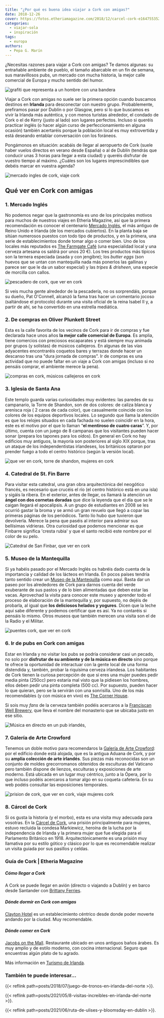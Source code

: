 ```yaml
---
title: "¿Por qué es buena idea viajar a Cork con amigas?"
date: 2018-12-26
cover: https://fotos.etheriamagazine.com/2018/12/carcel-cork-e1647553526412.jpg
categories: 
  - viajar-sola
  - inspiración
tags: 
  - europa
authors: 
  - Pepa G. Marín
---
```


¿Necesitas razones para viajar a Cork con amigas? Te damos algunas: su entrañable ambiente de pueblo, el tamaño abarcable en un fin de semana, sus maravillosos pubs, un mercado con mucha historia, la mejor calle comercial de Europa y mucho sentido del humor.

![grafiti que representa a un hombre con una bandera](https://fotos.etheriamagazine.com/2018/12/bienvenido-a-cork.jpg "Grafiti en una calle de Cork.")

Viajar a Cork con amigas no suele ser la primera opción cuando buscamos destinos en 
**Irlanda** para desconectar con nuestro grupo. Probablemente, prefiramos pasar por 
Dublín o por Glasgow, pero si lo que buscamos es vivir la Irlanda más auténtica, y con 
menos turistas alrededor, el condado de Cork o el de Kerry (justo al lado) son lugares 
perfectos. Incluso si queréis practicar inglés (o hacer algún curso de perfeccionamiento 
en alguna ocasión) también acertaréis porque la población local es muy extrovertida y 
está deseando entablar conversación con los foráneos. 

Pongámonos en situación: acabáis de llegar al aeropuerto de Cork (suele haber vuelos 
directos en verano desde España) o al de Dublín (tendrás que conducir unas 3 horas para 
llegar a esta ciudad) y queréis disfrutar de vuestro tiempo al máximo. ¿Cuáles son los 
lugares imprescindibles que debéis marcar en vuestra agenda? 

![mercado ingles de cork, viaje cork](https://fotos.etheriamagazine.com/2018/12/Mercado-ingles-cork.jpg "Interior del Mercado Inglés.")

## Qué ver en Cork con amigas

### 1\. Mercado Inglés

No podemos negar que la gastronomía es uno de los principales motivos para muchos de 
nuestros viajes en Etheria Magazine, así que la primera recomendación es conocer el 
centenario [Mercado Inglés](http://www.englishmarket.ie), el más antiguo de Reino Unido 
e Irlanda (de los mercados cubiertos). En la planta baja se sitúan numerosos puestos con 
todo tipo de productos, y en la primera, una serie de establecimientos donde tomar algo 
o comer bien. Uno de los locales más reputados es [The Farmgate 
Café](http://www.farmgatecork.ie) (una especialidad local y una cerveza artesana os 
saldrá por unos 20 €). Los tres productos más típicos son la ternera especiada (asada y 
con jengibre); los _butter eggs_ (son huevos que se untan con mantequilla nada más 
ponerlos las gallinas y parece ser que le da un sabor especial) y las _tripes & 
drisheen_, una especie de morcilla con callos. 

![pescadero de cork, que ver en cork](https://fotos.etheriamagazine.com/2018/12/pescadero-cork.jpg "Pat O'Connell es conocido como 'el pescadero de Cork'.")

Si veis mucha gente alrededor de la pescadería, no os sorprendáis, porque su dueño, Pat 
O'Connell, alcanzó la fama tras hacer un comentario jocoso (saltándose el protocolo) 
durante una visita oficial de la reina Isabel II y, a partir de ahí, se ha convertido en 
una estrella mediática. 

### 2\. De compras en Oliver Plunkett Street

Esta es la calle favorita de los vecinos de Cork para ir de compras y fue declarada hace 
unos años **la mejor calle comercial de Europa**. Es amplia, tiene comercios con 
preciosos escaparates y está siempre muy animada por grupos (y solistas) de músicos 
callejeros. En algunas de las vías adyacentes encontraréis coquetos bares y terrazas 
donde hacer un descanso tras una "dura jornada de compras". Ir de compras es una 
actividad que no puede faltar en un viaje a Cork con amigas (incluso si no pensáis 
comprar, el ambiente merece la pena). 

![compras en cork, músicos callejeros en cork](https://fotos.etheriamagazine.com/2018/12/musicos-blankett-street-cork.jpg "Músicos en Plunkett Street, la calle comercial de Cork.")

### 3\. Iglesia de Santa Ana

Este templo guarda varias curiosidades muy evidentes: las paredes de su campanario, la 
Torre de Shandon, son de dos colores: de caliza blanca y arenisca roja ( 2 caras de cada 
color), que casualmente coincide con los colores de los equipos deportivos locales. Lo 
segundo que llama la atención es que los relojes situados en cada fachada no suelen 
coincidir en la hora, este es el motivo por el que lo llaman “**el mentiroso de cuatro 
caras**”. Y, por último, cuenta con un juego de 8 campanas que los visitantes pueden 
hacer sonar (prepara los tapones para los oídos). En general en Cork no hay edificios 
muy antiguos, la mayoría son posteriores al siglo XIX porque, tras un ataque de los 
independentistas irlandeses, los británicos optaron por prender fuego a todo el centro 
histórico (según la versión local). 

![que ver en cork, torre de shandon, mujeres en cork](https://fotos.etheriamagazine.com/2018/12/torre-shandon-Cork.jpg "La Torre de Shandon es el campanario del templo de Santa Ana. © O.T. Irlanda")

### 4\. Catedral de St. Fin Barre

Para visitar esta catedral, una gran obra arquitectónica del neogótico francés, es 
necesario que crucéis el río (el centro histórico está en una isla) y sigáis la ribera. 
En el exterior, antes de llegar, os llamará la atención un **ángel con dos cornetas 
doradas** que dice la leyenda que el día que se le caigan llegará el apocalipsis. A un 
grupo de estudiantes en 2008 se les ocurrió gastar la broma y se armó un gran revuelo 
que llegó a copar las primeras páginas de los periódicos. Tanto lío hubo que tuvieron 
que devolverla. Merece la pena que paséis al interior para admirar sus bellísimas 
vidrieras. Otra curiosidad que podemos mencionar es que Finbarre significa 'cresta 
rubia' y que el santo recibió este nombre por el color de su pelo. 

![Catedral de San Finbar, que ver en cork](https://fotos.etheriamagazine.com/2018/12/catedral-sanfinbar-cork.jpg "En la fachada trasera de la Catedral de St. Fin Barre (Finbarr) se puede observar el ángel dorado.")

### 5\. Museo de la Mantequilla

Si ya habéis pasado por el Mercado Inglés os habréis dado cuenta de la importancia y 
calidad de los lácteos en Irlanda. En pocos países tendría tanto sentido crear un [Museo 
de la Mantequilla](http://thebuttermuseum.com/) como aquí. Basta dar un paseo por los 
alrededores de Cork para darnos cuenta del verde exuberante de sus pastos y de lo bien 
alimentadas que deben estar las vacas. Aprovechad la visita para conocer este museo y 
aprender todo el proceso de elaboración de la mantequilla y, por supuesto, no dejéis de 
probarla, al igual que **los deliciosos helados y yogures**. Dicen que la leche aquí 
sabe diferente y podemos certificar que es así. Ya no contaréis si pensáis lo mismo. 
Otros museos que también merecen una visita son el de la Radio y el Militar. 

![puentes cork, que ver en cork](https://fotos.etheriamagazine.com/2018/12/Puentes-Cork.jpg "Varios puentes comunican el centro histórico de Cork, en medio del río, con tierra firme. Estas farolas tan curiosas recuerdan su vinculación como ciudad portuaria.")

### 6\. Ir de pubs en Cork con amigas

Estar en Irlanda y no visitar los pubs se podría considerar casi un pecado, no solo por 
**disfrutar de su ambiente y de la música en directo** sino porque te ofrece la 
oportunidad de interactuar con la gente local de una forma distendida y, también, probar 
la riquísima cerveza irlandesa. Los habitantes de Cork tienen la curiosa percepción de 
que si eres una mujer puedes pedir media pinta (250cc) pero estaría mal visto que la 
pidiesen los hombres, ellos deben pedir una pinta completa (500 cc). Por supuesto, 
pueden hacer lo que quieran, pero se la servirán con una sonrisilla. Uno de los más 
recomendables (y con música en vivo) es [The Corner 
House](https://www.facebook.com/TheCornerHouseCork/). 

Si sois muy _fans_ de la cerveza también podéis acercaros a la [Franciscan Well 
Brewery](http://www.franciscanwellbrewery.com), que lleva el nombre del monasterio que 
se ubicaba justo en ese sitio. 

![](https://fotos.etheriamagazine.com/2018/12/pub-irlandes-cork.jpg "Música en directo en un pub irlandés,")

### 7\. Galería de Arte Crowford

Tenemos un doble motivo para recomendaros la [Galería de Arte 
Crowford](https://www.crawfordartgallery.ie/): por el edificio donde está alojada, que 
es la antigua Aduana de Cork, y por su **amplia colección de arte irlandés**. Sus piezas 
más reconocidas son un conjunto de moldes grecorromanos obtenidos de esculturas del 
Vaticano pero también dispone de lienzos, esculturas y exposiciones de arte moderno. 
Está ubicada en un lugar muy céntrico, junto a la Ópera, por lo que incluso podéis 
acercaros a tomar algo en su coqueta cafetería. En su web podéis consultar las 
exposiciones temporales. 

![prision de cork, que ver en cork, viaje mujeres cork](https://fotos.etheriamagazine.com/2018/12/carcel-cork.jpg "Este edificio con aspecto de fortaleza fue la prisión de Cork.© O.T. Irlanda")

### 8\. Cárcel de Cork

Si os gusta la historia (y el morbo), esta es una visita muy adecuada para vosotras. En 
la [Cárcel de Cork](https://corkcitygaol.com/), una prisión principalmente para mujeres, 
estuvo recluida la condesa Markiewicz, heroína de la lucha por la independencia de 
Irlanda y la primera mujer que fue elegida para el Parlamento Británico en 1918. 
Arquitectónicamente es una prisión muy llamativa por su estilo gótico y clásico por lo 
que es recomendable realizar un visita guiada por sus pasillos y celdas. 

### Guía de Cork | Etheria Magazine

##### Cómo llegar a Cork

A Cork se puede llegar en avión (directo o viajando a Dublín) y en barco desde Santander 
con [Brittany Ferries](https://www.brittanyferries.es/). 

##### Dónde dormir en Cork con amigas

[Clayton Hotel](http://www.claytonhotelcorkcity.com) es un establecimiento céntrico 
desde donde poder moverte andando por la ciudad. Muy recomendable. 

##### Dónde comer en Cork

[Jacobs on the Mall](http://www.jacobsonthemall.com). Restaurante ubicado en unos 
antiguos baños árabes. Es muy amplio y de estilo moderno, con cocina internacional. 
Seguro que encuentras algún plato de tu agrado. 

Más información en [Turismo de Irlanda](https://www.ireland.com/es-es/). 

### También te puede interesar...

{{< reflink path=posts/2018/07/juego-de-tronos-en-irlanda-del-norte >}}. 

{{< reflink path=posts/2021/05/8-visitas-increibles-en-irlanda-del-norte >}}. 

{{< reflink path=posts/2021/06/ruta-de-ulises-y-bloomsday-en-dublin >}}.
